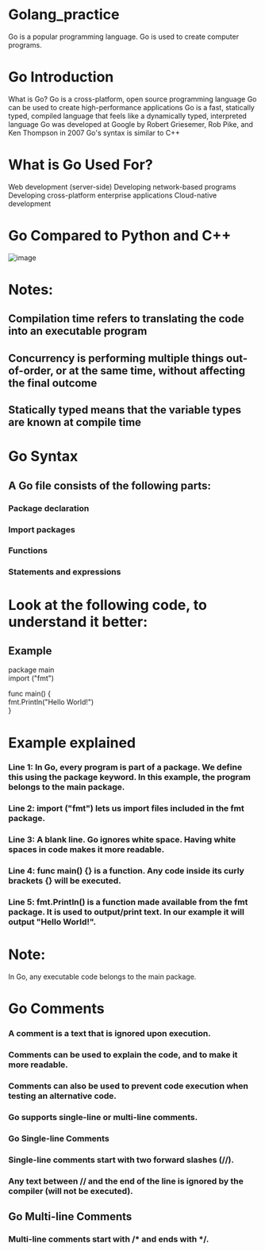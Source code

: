 # Golang_practice

Go is a popular programming language.
Go is used to create computer programs.

# Go Introduction
What is Go?
Go is a cross-platform, open source programming language
Go can be used to create high-performance applications
Go is a fast, statically typed, compiled language that feels like a dynamically typed, interpreted language
Go was developed at Google by Robert Griesemer, Rob Pike, and Ken Thompson in 2007
Go's syntax is similar to C++

# What is Go Used For?
Web development (server-side)
Developing network-based programs
Developing cross-platform enterprise applications
Cloud-native development

# Go Compared to Python and C++
![image](https://user-images.githubusercontent.com/44522472/156924579-edffc322-f670-4e19-b990-2c8b7bef5aa3.png)

# Notes:

## Compilation time refers to translating the code into an executable program
## Concurrency is performing multiple things out-of-order, or at the same time, without affecting the final outcome
## Statically typed means that the variable types are known at compile time

# Go Syntax
## A Go file consists of the following parts:

### Package declaration
### Import packages
### Functions
### Statements and expressions

# Look at the following code, to understand it better:

## Example
package main <br>
import ("fmt") <br>

func main() { <br>
  fmt.Println("Hello World!") <br>
} <br>


# Example explained
### Line 1: In Go, every program is part of a package. We define this using the package keyword. In this example, the program belongs to the main package.

### Line 2: import ("fmt") lets us import files included in the fmt package.

### Line 3: A blank line. Go ignores white space. Having white spaces in code makes it more readable.

### Line 4: func main() {} is a function. Any code inside its curly brackets {} will be executed.

### Line 5: fmt.Println() is a function made available from the fmt package. It is used to output/print text. In our example it will output "Hello World!".


# Note:
 In Go, any executable code belongs to the main package.
 
 # Go Comments
### A comment is a text that is ignored upon execution.
### Comments can be used to explain the code, and to make it more readable.
### Comments can also be used to prevent code execution when testing an alternative code.
### Go supports single-line or multi-line comments.
### Go Single-line Comments
### Single-line comments start with two forward slashes (//).
### Any text between // and the end of the line is ignored by the compiler (will not be executed).

## Go Multi-line Comments
### Multi-line comments start with /* and ends with */.
